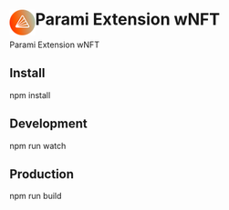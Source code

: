 # <img src="public/icons/icon_48.png" width="45" align="left"> Parami Extension wNFT

Parami Extension wNFT
## Install

npm install

## Development

npm run watch

## Production

npm run build
